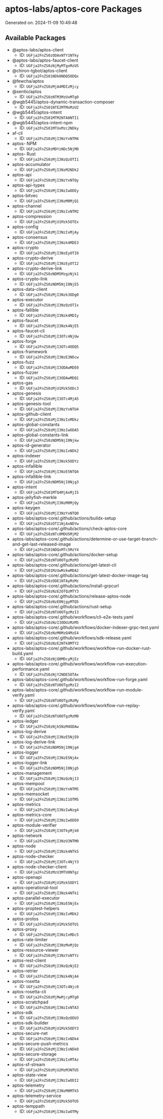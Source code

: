 # aptos-labs/aptos-core Packages

Generated on: 2024-11-09 10:49:48

## Available Packages

- @aptos-labs/aptos-client
  - ID: `UGFja2FnZS0zODAxNTY1NTky`
- @aptos-labs/aptos-faucet-client
  - ID: `UGFja2FnZS0zNjMyMTgxMzU5`
- @chiron-tgbot/aptos-client
  - ID: `UGFja2FnZS01NDk0NDQ5ODQx`
- @fewcha/aptos
  - ID: `UGFja2FnZS0zMjA4MDIzMjcy`
- @sentio/aptos
  - ID: `UGFja2FnZS0zNTM3MzUxMTg0`
- @wgb5445/aptos-dynamic-transaction-composer
  - ID: `UGFja2FnZS01NTE2MTMxMzU2`
- @wgb5445/aptos-intent
  - ID: `UGFja2FnZS01MTM2NTA0NTI1`
- @wgb5445/aptos-intent-npm
  - ID: `UGFja2FnZS01MTUxMzc2NDky`
- af-cli
  - ID: `UGFja2FnZS0zMjI3NzYxNTM4`
- aptos- NPM
  - ID: `UGFja2FnZS0zMDYzNDc5NjM0`
- aptos- Rust
  - ID: `UGFja2FnZS0zMjI3NzQzOTI1`
- aptos-accumulator
  - ID: `UGFja2FnZS0zMjI3NzM2NDk2`
- aptos-api
  - ID: `UGFja2FnZS0zMjI3NzYxNTQy`
- aptos-api-types
  - ID: `UGFja2FnZS0zMjI3NzIwODEy`
- aptos-bitvec
  - ID: `UGFja2FnZS0zMjI3NzM0MjQ1`
- aptos-channel
  - ID: `UGFja2FnZS0zMjI3NzIxNTM2`
- aptos-compression
  - ID: `UGFja2FnZS0zMjU1Mzk5OTEx`
- aptos-config
  - ID: `UGFja2FnZS0zMjI3NzIxMjAy`
- aptos-consensus
  - ID: `UGFja2FnZS0zMjI3Nzk4MDE3`
- aptos-crypto
  - ID: `UGFja2FnZS0zMjI3NzEyOTI0`
- aptos-crypto-derive
  - ID: `UGFja2FnZS0zMjI3NzEyOTI2`
- aptos-crypto-derive-link
  - ID: `UGFja2FnZS0zNDM5MzgzNjk1`
- aptos-crypto-link
  - ID: `UGFja2FnZS0zNDM5NjI0NjE5`
- aptos-data-client
  - ID: `UGFja2FnZS0zMjI3Nzk3ODg0`
- aptos-executor
  - ID: `UGFja2FnZS0zMjI3NzQzOTIx`
- aptos-fallible
  - ID: `UGFja2FnZS0zMjI3Nzk4MDIy`
- aptos-faucet
  - ID: `UGFja2FnZS0zMjI3Nzk4NjE5`
- aptos-faucet-cli
  - ID: `UGFja2FnZS0zMjI3OTc4NjUw`
- aptos-forge
  - ID: `UGFja2FnZS0zMjI3OTc4ODQ5`
- aptos-framework
  - ID: `UGFja2FnZS0zMjI3NzE3NDcw`
- aptos-fuzz
  - ID: `UGFja2FnZS0zMjI3ODAwMDE0`
- aptos-fuzzer
  - ID: `UGFja2FnZS0zMjI3ODAwMDQ1`
- aptos-gas
  - ID: `UGFja2FnZS0zMjU1Mzk5ODc3`
- aptos-genesis
  - ID: `UGFja2FnZS0zMjI3OTc4MjA5`
- aptos-genesis-tool
  - ID: `UGFja2FnZS0zMjI3NzYxNTU4`
- aptos-github-client
  - ID: `UGFja2FnZS0zMjI3NzIxMDkz`
- aptos-global-constants
  - ID: `UGFja2FnZS0zMjI3NzIwODA5`
- aptos-global-constants-link
  - ID: `UGFja2FnZS0zNDM5NjI0Njkw`
- aptos-id-generator
  - ID: `UGFja2FnZS0zMjI3NzIxNDk2`
- aptos-indexer
  - ID: `UGFja2FnZS0zMjI3Nzk5ODYz`
- aptos-infallible
  - ID: `UGFja2FnZS0zMjI3NzE5NTQ4`
- aptos-infallible-link
  - ID: `UGFja2FnZS0zNDM5NjI0Njg3`
- aptos-intent
  - ID: `UGFja2FnZS01MTQ4MjAxMjI5`
- aptos-jellyfish-merkle
  - ID: `UGFja2FnZS0zMjI3NzM0MjQy`
- aptos-keygen
  - ID: `UGFja2FnZS0zMjI3NzYxNTQ0`
- aptos-labs/aptos-core/.github/actions/buildx-setup
  - ID: `UGFja2FnZS0zOTI1NjAxNDYw`
- aptos-labs/aptos-core/.github/actions/check-aptos-core
  - ID: `UGFja2FnZS0zNTc0MDU5MjM2`
- aptos-labs/aptos-core/.github/actions/determine-or-use-target-branch-and-get-last-released-image
  - ID: `UGFja2FnZS01NDQxMTc5MzY4`
- aptos-labs/aptos-core/.github/actions/docker-setup
  - ID: `UGFja2FnZS0zNTU0OTgzMzM3`
- aptos-labs/aptos-core/.github/actions/get-latest-cli
  - ID: `UGFja2FnZS01MzUwMzkwMDA2`
- aptos-labs/aptos-core/.github/actions/get-latest-docker-image-tag
  - ID: `UGFja2FnZS0zODE1NTAyMzMz`
- aptos-labs/aptos-core/.github/actions/install-grpcurl
  - ID: `UGFja2FnZS0zNzE2OTQzMTY3`
- aptos-labs/aptos-core/.github/actions/release-aptos-node
  - ID: `UGFja2FnZS0zNzE0NjgyMTQ5`
- aptos-labs/aptos-core/.github/actions/rust-setup
  - ID: `UGFja2FnZS0zNTU0OTgzMzI3`
- aptos-labs/aptos-core/.github/workflows/cli-e2e-tests.yaml
  - ID: `UGFja2FnZS0zNzI3ODUzMzM5`
- aptos-labs/aptos-core/.github/workflows/docker-indexer-grpc-test.yaml
  - ID: `UGFja2FnZS0zNzM0MzQ4MzE4`
- aptos-labs/aptos-core/.github/workflows/sdk-release.yaml
  - ID: `UGFja2FnZS0zNzE2NTk0MTY2`
- aptos-labs/aptos-core/.github/workflows/workflow-run-docker-rust-build.yaml
  - ID: `UGFja2FnZS0zNjQ0MDcyMjEz`
- aptos-labs/aptos-core/.github/workflows/workflow-run-execution-performance.yaml
  - ID: `UGFja2FnZS0zNjY2NDE5OTAx`
- aptos-labs/aptos-core/.github/workflows/workflow-run-forge.yaml
  - ID: `UGFja2FnZS0zNTU0OTgzMzI2`
- aptos-labs/aptos-core/.github/workflows/workflow-run-module-verify.yaml
  - ID: `UGFja2FnZS0zNTU0OTgzMzMy`
- aptos-labs/aptos-core/.github/workflows/workflow-run-replay-verify.yaml
  - ID: `UGFja2FnZS0zNTU0OTgzMzM0`
- aptos-ledger
  - ID: `UGFja2FnZS0zNjk5NzM4ODAw`
- aptos-log-derive
  - ID: `UGFja2FnZS0zMjI3NzE5NjE0`
- aptos-log-derive-link
  - ID: `UGFja2FnZS0zNDM5NjI0Njg4`
- aptos-logger
  - ID: `UGFja2FnZS0zMjI3NzE5NjAx`
- aptos-logger-link
  - ID: `UGFja2FnZS0zNDM5NjI0Njg5`
- aptos-management
  - ID: `UGFja2FnZS0zMjI3NzQzNjI3`
- aptos-mempool
  - ID: `UGFja2FnZS0zMjI3NzYxNTM5`
- aptos-memsocket
  - ID: `UGFja2FnZS0zMjI3NzI1OTM5`
- aptos-metrics
  - ID: `UGFja2FnZS0zMjI3NzIwNzg4`
- aptos-metrics-core
  - ID: `UGFja2FnZS0zMjI3NzIwODE0`
- aptos-module-verifier
  - ID: `UGFja2FnZS0zMjI3OTkyMjk0`
- aptos-network
  - ID: `UGFja2FnZS0zMjI3NzU3NTM0`
- aptos-node
  - ID: `UGFja2FnZS0zMjI3Nzk4NTk5`
- aptos-node-checker
  - ID: `UGFja2FnZS0zMjI3OTc4NjY3`
- aptos-node-checker-client
  - ID: `UGFja2FnZS0zMzU3MTU0NTgz`
- aptos-openapi
  - ID: `UGFja2FnZS0zMjU1Mzk5ODY1`
- aptos-operational-tool
  - ID: `UGFja2FnZS0zMjI3Nzk4NTk1`
- aptos-parallel-executor
  - ID: `UGFja2FnZS0zMjI3NzE5NjEx`
- aptos-proptest-helpers
  - ID: `UGFja2FnZS0zMjI3NzIxMDk2`
- aptos-protos
  - ID: `UGFja2FnZS0zMjU1Mzk5OTU1`
- aptos-proxy
  - ID: `UGFja2FnZS0zMjI3NzIxMDc5`
- aptos-rate-limiter
  - ID: `UGFja2FnZS0zMjI3NzMxMjQz`
- aptos-resource-viewer
  - ID: `UGFja2FnZS0zMjI3NzYxNTYz`
- aptos-rest-client
  - ID: `UGFja2FnZS0zMjI3NzQzNjE2`
- aptos-retrier
  - ID: `UGFja2FnZS0zMjI3Nzk4NjA4`
- aptos-rosetta
  - ID: `UGFja2FnZS0zMjI3OTc4Njc0`
- aptos-rosetta-cli
  - ID: `UGFja2FnZS0zMjMwMjcyMTg0`
- aptos-scratchpad
  - ID: `UGFja2FnZS0zMjI3NzIxNTA3`
- aptos-sdk
  - ID: `UGFja2FnZS0zMjI3NzQzODU3`
- aptos-sdk-builder
  - ID: `UGFja2FnZS0zMjU1Mzk5ODY3`
- aptos-secure-net
  - ID: `UGFja2FnZS0zMjI3NzIxNDk4`
- aptos-secure-push-metrics
  - ID: `UGFja2FnZS0zMjI3NzIxNDk0`
- aptos-secure-storage
  - ID: `UGFja2FnZS0zMjI3NzIxMTAz`
- aptos-sf-stream
  - ID: `UGFja2FnZS0zMjU2MzM3NTU5`
- aptos-state-view
  - ID: `UGFja2FnZS0zMjI3NzIwODI2`
- aptos-telemetry
  - ID: `UGFja2FnZS0zMjI3NzM0MTk5`
- aptos-telemetry-service
  - ID: `UGFja2FnZS0zMjU1Mzk5OTU5`
- aptos-temppath
  - ID: `UGFja2FnZS0zMjI3NzIwOTMy`
